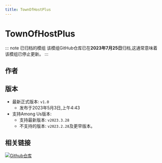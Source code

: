 ```yaml
---
title: TownOfHostPlus
---
```

# TownOfHostPlus

::: note 已归档的模组
该模组GitHub仓库已在**2023年7月25日**归档,这通常意味着该模组已停止更新。
:::

## 作者

<div align="center">
<VPCard
  title="Loonie"
  desc="开发者"
  logo="/Image/Loonie.png"
  link="https://github.com/ItzLoonie"
/>
</div>

## 版本
- 最新正式版本: `v1.0`
  - 发布于2023年5月3日,上午4:43
- 支持Among Us版本:
    - 支持最新版本: `v2023.3.28`
    - 不支持的版本: `v2023.2.28`及更早版本。

## 相关链接
[![Github仓库](https://badgen.net/badge/Github/Repository/github?icon=github)](https://github.com/ItzLoonie/TownOfHostPlus)